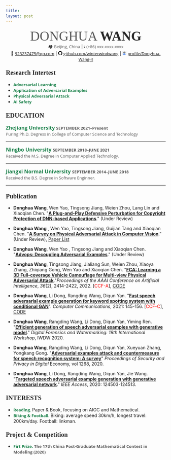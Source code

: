 ```yaml
---
title: 
layout: post
---
```


<center>
    <div>
        <span style="font-family:Georgia;font-size:42px;color:#595959;">DONGHUA </span>
        <span style="font-family:Georgia;font-size:42px;color:#262626;font-weight:bold">WANG</span><br>
        </font><span style="font-size:13px;">&#x1F3D8;</span> <span style="font-family:Open Sans;font-size:13px;color:#595959;">Beijing, China</span>
        <font size=2.5> | <span style="font-size:13px;">&#x1F4DE;</span> <span style="font-family:Open Sans;font-size:13px;color:#595959;">(+86) xxx-xxxx-xxxx</span><br>
        </font><span style="font-size:13px;">&#x1F4E7;</span> <a href="mailto:923237475@qq.com", style="font-family:Open Sans;font-size:13px;">923237475@qq.com</a>
    	<font size=2.5> | </font><img src="assets/icon/github.svg" width="13px"> <a href="https://github.com/winterwindwang", style="font-family:Open Sans;font-size:13px;">github.com/winterwindwang</a>
    	<font size=2.5> | </font><img src="assets/icon/avatar_scholar_256.png" width="13px"> <a href="https://www.researchgate.net/profile/Donghua-Wang-4", style="font-family:Open Sans;font-size:13px;">profile/Donghua-Wang-4</a>
    </div>
</center>



### <span style="font-family:Georgia;font-size:20px;color:#262626">Research Intertest</span>

- <span style="font-size:13px;font-family:Open Sans;font-weight:bold;color:#1d824c;">Adversarial Learning </span>
- <span style="font-size:13px;font-family:Open Sans;font-weight:bold;color:#1d824c;">Application of Adversarial Examples </span>
- <span style="font-size:13px;font-family:Open Sans;font-weight:bold;color:#1d824c;">Physical Adversarial Attack</span>
- <span style="font-size:13px;font-family:Open Sans;font-weight:bold;color:#1d824c;">AI Safety </span>

### <span style="font-family:Georgia;font-size:20px;color:#262626">EDUCATION</span>

<div id="expand-box-header">
<span style="font-size:16px;font-family:Open Sans;font-weight:bold;color:#1d824c;">Zhejiang University</span>
<span style="font-size:13px;font-family:Open Sans;font-weight:bold;color:#595959;">SEPTEMBER 2021–Present</span><br>
<span style="font-size:13px;font-family:Open Sans;color:#595959;">Puring Ph.D. Degress in College of Computer Science and Technology</span><br>
</div>

-----

<div id="expand-box-header">
    <span style="font-size:16px;font-family:Open Sans;font-weight:bold;color:#1d824c;">Ningbo University </span>
   <span style="font-size:13px;font-family:Open Sans;font-weight:bold;color:#595959;">SEPTEMBER 2018–JUNE 2021</span><br>
    <span style="font-size:13px;font-family:Open Sans;color:#595959;"> Received the M.S. Degree in Computer Applied Technology.</span><br>
</div>

----

<div id="expand-box-header">
    <span style="font-size:16px;font-family:Open Sans;font-weight:bold;color:#1d824c;">Jiangxi Normal University </span>
   <span style="font-size:13px;font-family:Open Sans;font-weight:bold;color:#595959;">SEPTEMBER 2014–JUNE 2018</span><br>
    <span style="font-size:13px;font-family:Open Sans;color:#595959;"> Received the B.S. Degree in Software Enginner.</span><br>
</div>

----

### <span style="font-family:Georgia;font-size:20px;color:#262626">Publication</span>

+ **Donghua Wang**,  Wen Yao, Tingsong Jiang, Weien Zhou, Lang Lin and Xiaoqian Chen. "[**A Plug-and-Play Defensive Perturbation for Copyright Protection of DNN-based Applications**](https://arxiv.org/pdf/2304.10679.pdf)." (Under Review)
+ **Donghua Wang** ,  Wen Yao, Tingsong Jiang, Guijian Tang and Xiaoqian Chen. "[**A Survey on Physical Adversarial Attack in Computer Vision**](https://arxiv.org/pdf/2209.14262.pdf)." (Under Review), [Paper List](https://github.com/winterwindwang/Physical-Adversarial-Attacks-Survey)

+ **Donghua Wang**, Wen Yao , Tingsong Jiang and Xiaoqian Chen. "[**Advops: Decoupling Adversarial Examples**](https://papers.ssrn.com/sol3/papers.cfm?abstract_id=4332122)." (Under Review)

+ **Donghua Wang**, Tingsong Jiang, Jialiang Sun, Weien Zhou, Xiaoya Zhang, Zhiqiang Gong, Wen Yao and Xiaoqian Chen. "[**FCA: Learning a 3D Full-coverage Vehicle Camouflage for Multi-view Physical Adversarial Attack**](https://ojs.aaai.org/index.php/AAAI/article/view/20141)."*Proceedings of the AAAI Conference on Artificial Intelligence*, *36*(2), 2414-2422, 2022. [<font color=red>CCF-A</font>], [CODE](https://github.com/winterwindwang/Full-coverage-camouflage-adversarial-attack)
+ **Donghua Wang**, Li Dong, Rangding Wang, Diqun Yan. "[**Fast speech adversarial example generation for keyword spotting system with conditional GAN**](https://www.sciencedirect.com/science/article/pii/S0140366421003042)". *Computer Communications*, 2021: 145-156. [<font color=red>CCF-C</font>], [CODE](https://github.com/winterwindwang/KWSAttackAdvCGAN)
+ **Donghua Wang**, Rangding Wang, Li Dong, Diqun Yan, Yiming Ren. "[**Efficient generation of speech adversarial examples with generative model**](https://link.springer.com/chapter/10.1007/978-3-030-69449-4_19)." *Digital Forensics and Watermarking: 19th International Workshop*, IWDW 2020. 
+ **Donghua Wang**, Rangding Wang, Li Dong, Diqun Yan, Xueyuan Zhang, Yongkang Gong. "[**Adversarial examples attack and countermeasure for speech recognition system: A survey**](https://link.springer.com/chapter/10.1007/978-981-15-9129-7_31)"  *Proceedings of Security and Privacy in Digital* Economy, vol 1268, 2020. 
+ **Donghua Wang**, Li Dong, Rangding Wang, Diqun Yan, Jie Wang. "[**Targeted speech adversarial example generation with generative adversarial network**](https://ieeexplore.ieee.org/abstract/document/9129727/)." *IEEE Access*, 2020: 124503-124513.

### <span style="font-family:Georgia;font-size:20px;color:#262626">INTERESTS</span>

- <span style="font-size:13px;font-family:Open Sans;font-weight:bold;color:#1d824c;">Reading. </span>Paper & Book, focusing on AIGC and Mathematical.
- <span style="font-size:13px;font-family:Open Sans;font-weight:bold;color:#1d824c;">Biking & Football. </span> Biking: average speed 30km/h, longest travel: 200km/day. Football: linkman.

### <span style="font-family:Georgia;font-size:20px;color:#262626">Project & Competition</span>

+ <div id="expand-box-header">
      <span style="font-size:13px;font-family:Open Sans;font-weight:bold;color:#1d824c;">Firt Prize. </span>
  	<span style="font-size:13px;font-family:Open Sans;font-weight:bold;color:#595959;">The 17th China Post-Graduate Mathematical Contest in Modeling (2020)</span>
  </div>

